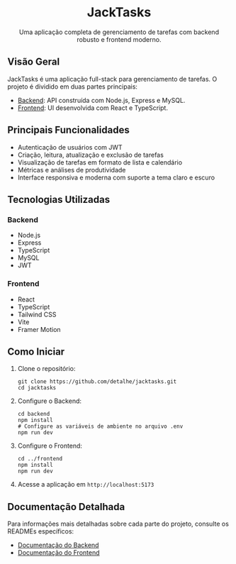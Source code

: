 <div align="center">

# JackTasks

Uma aplicação completa de gerenciamento de tarefas com backend robusto e frontend moderno.

</div>

## Visão Geral

JackTasks é uma aplicação full-stack para gerenciamento de tarefas. O projeto é dividido em duas partes principais:

- [Backend](./backend/README.md): API construída com Node.js, Express e MySQL.
- [Frontend](./frontend/README.md): UI desenvolvida com React e TypeScript.

## Principais Funcionalidades

- Autenticação de usuários com JWT
- Criação, leitura, atualização e exclusão de tarefas
- Visualização de tarefas em formato de lista e calendário
- Métricas e análises de produtividade
- Interface responsiva e moderna com suporte a tema claro e escuro

## Tecnologias Utilizadas

### Backend
- Node.js
- Express
- TypeScript
- MySQL
- JWT

### Frontend
- React
- TypeScript
- Tailwind CSS
- Vite
- Framer Motion

## Como Iniciar

1. Clone o repositório:
   ```
   git clone https://github.com/detalhe/jacktasks.git
   cd jacktasks
   ```

2. Configure o Backend:
   ```
   cd backend
   npm install
   # Configure as variáveis de ambiente no arquivo .env
   npm run dev
   ```

3. Configure o Frontend:
   ```
   cd ../frontend
   npm install
   npm run dev
   ```

4. Acesse a aplicação em `http://localhost:5173`

## Documentação Detalhada

Para informações mais detalhadas sobre cada parte do projeto, consulte os READMEs específicos:

- [Documentação do Backend](./backend/README.md)
- [Documentação do Frontend](./frontend/README.md)

